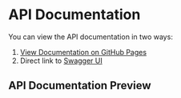 # API Documentation

You can view the API documentation in two ways:

1. [View Documentation on GitHub Pages](https://sashwath-kumar.github.io/github-pages/)
2. Direct link to [Swagger UI](https://sashwath-kumar.github.io/github-pages/swagger-ui)

## API Documentation Preview

<div id="swagger-ui"></div>

<!-- Note: The following HTML/JavaScript won't render on GitHub's repository page due to security restrictions -->
<script src="https://unpkg.com/swagger-ui-dist@5.11.0/swagger-ui-bundle.js"></script>
<link rel="stylesheet" type="text/css" href="https://unpkg.com/swagger-ui-dist@5.11.0/swagger-ui.css"/>
<script>
window.onload = function() {
  SwaggerUIBundle({
    url: "path/to/your/swagger.json",
    dom_id: '#swagger-ui',
  });
}
</script> 